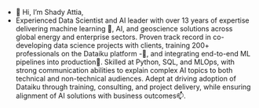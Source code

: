 - 👋 Hi, I’m Shady Attia,
- Experienced Data Scientist and AI leader with over 13 years of expertise delivering machine learning 👀, AI, and geoscience solutions across global energy and enterprise sectors. Proven track record in co-developing data science projects with clients, training 200+ professionals on the Dataiku platform  -💞️, and integrating end-to-end ML pipelines into production🌱. Skilled at Python, SQL, and MLOps, with strong communication abilities to explain complex AI topics to both technical and non-technical audiences. Adept at driving adoption of Dataiku through training, consulting, and project delivery, while ensuring alignment of AI solutions with business outcomes📫.

<!---
sattia7/sattia7 is a ✨ special ✨ repository because its `README.md` (this file) appears on your GitHub profile.
You can click the Preview link to take a look at your changes.
--->

